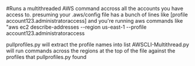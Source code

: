 #Runs a multithreaded AWS command accross all the accounts you have access to.
presuming your .aws/config file has a bunch of lines like [profile account123.administratoraccess]
and you're running aws commands like "aws ec2 describe-addresses --region us-east-1 --profile account123.administratoraccess

pullprofiles.py will extract the profile names into list
AWSCLI-Multithread.py will run commands across the regions at the top of the file against the profiles that pullprofiles.py found
